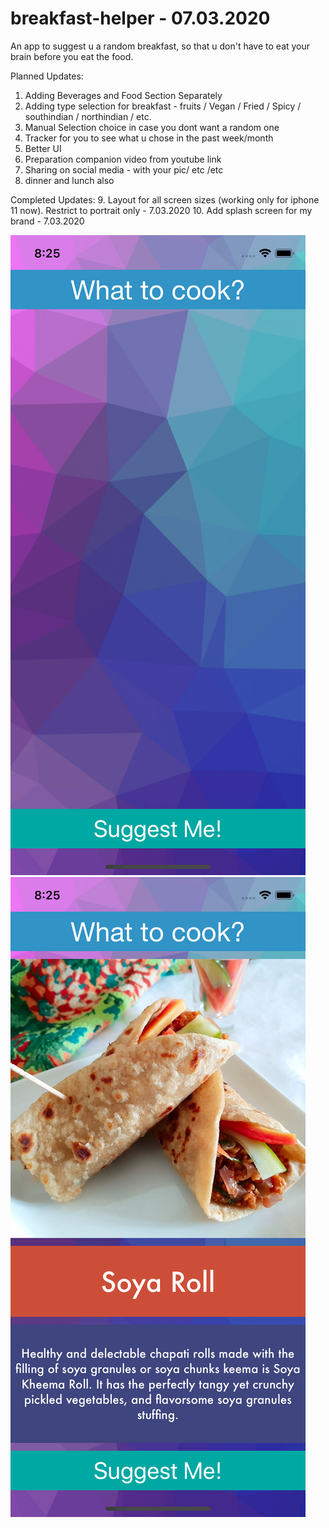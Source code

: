 # breakfast-helper - 07.03.2020
An app to suggest u a random breakfast, so that u don't have to eat your brain before you eat the food.

Planned Updates:
1. Adding Beverages and Food Section Separately
2. Adding type selection for breakfast - fruits / Vegan / Fried / Spicy / southindian / northindian / etc.
3. Manual Selection choice in case you dont want a random one
4. Tracker for you to see what u chose in the past week/month
5. Better UI
6. Preparation companion video from youtube link
7. Sharing on social media - with your pic/ etc /etc 
8. dinner and lunch also


Completed Updates:
9. Layout for all screen sizes (working only for iphone 11 now). Restrict to portrait only - 7.03.2020
10. Add splash screen for my brand - 7.03.2020



![app image 1 for v1.1](showcaseImages/V1.1_1.png)
![app image 2 for v1.1](showcaseImages/V1.1_2.png)
